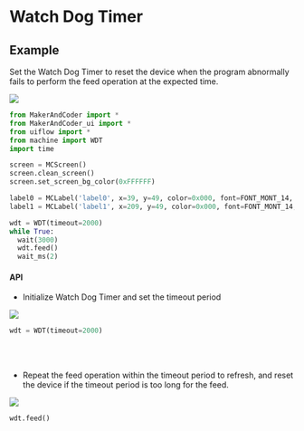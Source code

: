 # Watch Dog Timer

## Example

Set the Watch Dog Timer to reset the device when the program abnormally fails to perform the feed operation at the expected time.

<img class="blockly_svg" src="https://makerandcoder.com/MCLab/blockly/hardwares/wdt/uiflow_block_wdt_example.svg"> 

```python
from MakerAndCoder import *
from MakerAndCoder_ui import *
from uiflow import *
from machine import WDT
import time

screen = MCScreen()
screen.clean_screen()
screen.set_screen_bg_color(0xFFFFFF)

label0 = MCLabel('label0', x=39, y=49, color=0x000, font=FONT_MONT_14, parent=None)
label1 = MCLabel('label1', x=209, y=49, color=0x000, font=FONT_MONT_14, parent=None)

wdt = WDT(timeout=2000)
while True:
  wait(3000)
  wdt.feed()
  wait_ms(2)
```

#### API
- Initialize Watch Dog Timer and set the timeout period
<img class="blockly_svg" src="https://makerandcoder.com/MCLab/blockly/hardwares/wdt/uiflow_block_wdt_init.svg"> 

```python
wdt = WDT(timeout=2000)
```


<br><br>
- Repeat the feed operation within the timeout period to refresh, and reset the device if the timeout period is too long for the feed.
<img class="blockly_svg" src="https://makerandcoder.com/MCLab/blockly/hardwares/wdt/uiflow_block_wdt_feed.svg"> 


```python
wdt.feed()
```



